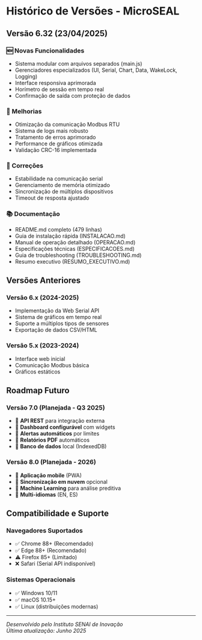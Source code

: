 # Histórico de Versões - MicroSEAL

## Versão 6.32 (23/04/2025)

### 🆕 Novas Funcionalidades
- Sistema modular com arquivos separados (main.js)
- Gerenciadores especializados (UI, Serial, Chart, Data, WakeLock, Logging)
- Interface responsiva aprimorada
- Horímetro de sessão em tempo real
- Confirmação de saída com proteção de dados

### 🔧 Melhorias
- Otimização da comunicação Modbus RTU
- Sistema de logs mais robusto
- Tratamento de erros aprimorado
- Performance de gráficos otimizada
- Validação CRC-16 implementada

### 🐛 Correções
- Estabilidade na comunicação serial
- Gerenciamento de memória otimizado
- Sincronização de múltiplos dispositivos
- Timeout de resposta ajustado

### 📚 Documentação
- README.md completo (479 linhas)
- Guia de instalação rápida (INSTALACAO.md)
- Manual de operação detalhado (OPERACAO.md)
- Especificações técnicas (ESPECIFICACOES.md)
- Guia de troubleshooting (TROUBLESHOOTING.md)
- Resumo executivo (RESUMO_EXECUTIVO.md)

## Versões Anteriores

### Versão 6.x (2024-2025)
- Implementação da Web Serial API
- Sistema de gráficos em tempo real
- Suporte a múltiplos tipos de sensores
- Exportação de dados CSV/HTML

### Versão 5.x (2023-2024)
- Interface web inicial
- Comunicação Modbus básica
- Gráficos estáticos

## Roadmap Futuro

### Versão 7.0 (Planejada - Q3 2025)
- 🔄 **API REST** para integração externa
- 🔄 **Dashboard configurável** com widgets
- 🔄 **Alertas automáticos** por limites
- 🔄 **Relatórios PDF** automáticos
- 🔄 **Banco de dados** local (IndexedDB)

### Versão 8.0 (Planejada - 2026)
- 🔄 **Aplicação mobile** (PWA)
- 🔄 **Sincronização em nuvem** opcional
- 🔄 **Machine Learning** para análise preditiva
- 🔄 **Multi-idiomas** (EN, ES)

## Compatibilidade e Suporte

### Navegadores Suportados
- ✅ Chrome 88+ (Recomendado)
- ✅ Edge 88+ (Recomendado)  
- ⚠️ Firefox 85+ (Limitado)
- ❌ Safari (Serial API indisponível)

### Sistemas Operacionais
- ✅ Windows 10/11
- ✅ macOS 10.15+
- ✅ Linux (distribuições modernas)

---

*Desenvolvido pelo Instituto SENAI de Inovação*  
*Última atualização: Junho 2025*
